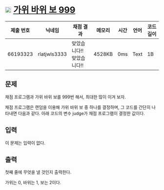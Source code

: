 # <img width="20px"  src="https://d2gd6pc034wcta.cloudfront.net/tier/-1.svg" class="solvedac-tier"> [가위 바위 보 999](https://www.acmicpc.net/problem/15913) 

| 제출 번호 | 닉네임 | 채점 결과 | 메모리 | 시간 | 언어 | 코드 길이 |
|---|---|---|---|---|---|---|
|66193323| rlatjwls3333|맞았습니다!! 맞았습니다!!|4528KB|0ms|Text|1B|

## 문제
<p>채점 프로그램과 가위 바위 보를 999번 해서, 최대한 많이 이겨 보자.</p>

<p>채점 프로그램은 랜덤을 이용해 가위 바위 보 중 하나를 결정하며, 그 코드를 간단히 나타내면 다음과 같다. 아래 코드의 변수 judge가 채점 프로그램이 결정한 값이다.</p>

## 입력
<p>이 문제는 입력이 없다.</p>

## 출력
<p>첫째 줄에 무엇을 낼 것인지 출력한다.</p>

<p>가위는 0, 바위는 1, 보는 2이다.</p>

